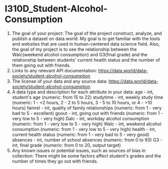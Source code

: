 # I310D_Student-Alcohol-Consumption
1. The goal of your project: 
  The goal of the project construct, analyze, and publish a dataset on data.world. My goal is to get familiar with the tools and websites that are used   in human-centered data science field. Also, the goal of my project is to see the relationship between the Walc(weekend alcohol consumption) and G3(final grade) and the relationship between students' current health status and the number of them going out with friends.
2. Links to any relevant API documentation: 
  https://data.world/data-society/student-alcohol-consumption
3. The license of your data and any source data: 
  https://data.world/data-society/student-alcohol-consumption
4. A data type and description for each attribute in your data: 
  age - int, student's age (numeric: from 15 to 22)
  studytime - int, weekly study time (numeric: 1 - <2 hours, 2 - 2 to 5 hours, 3 - 5 to 10 hours, or 4 - >10 hours)
  famrel - int, quality of family relationships (numeric: from 1 - very bad to 5 - excellent)
  goout - int, going out with friends (numeric: from 1 - very low to 5 - very high)
  Dalc - int, workday alcohol consumption (numeric: from 1 - very low to 5 - very high)
  Walc - int, weekend alcohol consumption (numeric: from 1 - very low to 5 - very high)
  health - int, current health status (numeric: from 1 - very bad to 5 - very good)
  absences - int,	number of school absences (numeric: from 0 to 93)
  G3 - int, final grade (numeric: from 0 to 20, output target)
5. Any known issues or potential issues, such as sources of bias in collection: 
  There might be some factors affect student's grades and the number of times they go out with friends.  
 
